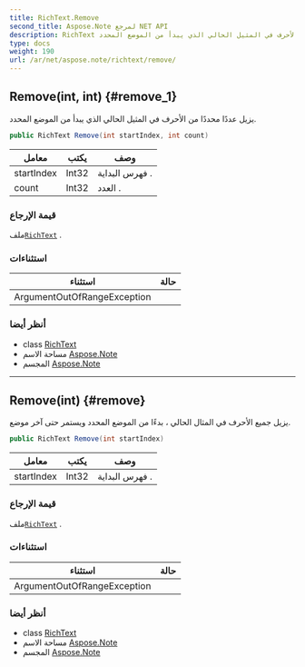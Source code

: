 ```yaml
---
title: RichText.Remove
second_title: Aspose.Note لمرجع NET API
description: RichText طريقة. يزيل عددًا محددًا من الأحرف في المثيل الحالي الذي يبدأ من الموضع المحدد.
type: docs
weight: 190
url: /ar/net/aspose.note/richtext/remove/
---
```

## Remove(int, int) {#remove_1}

يزيل عددًا محددًا من الأحرف في المثيل الحالي الذي يبدأ من الموضع المحدد.

```csharp
public RichText Remove(int startIndex, int count)
```

| معامل | يكتب | وصف |
| --- | --- | --- |
| startIndex | Int32 | فهرس البداية . |
| count | Int32 | العدد . |

### قيمة الإرجاع

ملف[`RichText`](../) .

### استثناءات

| استثناء | حالة |
| --- | --- |
| ArgumentOutOfRangeException |  |

### أنظر أيضا

* class [RichText](../)
* مساحة الاسم [Aspose.Note](../../richtext/)
* المجسم [Aspose.Note](../../../)

---

## Remove(int) {#remove}

يزيل جميع الأحرف في المثال الحالي ، بدءًا من الموضع المحدد ويستمر حتى آخر موضع.

```csharp
public RichText Remove(int startIndex)
```

| معامل | يكتب | وصف |
| --- | --- | --- |
| startIndex | Int32 | فهرس البداية . |

### قيمة الإرجاع

ملف[`RichText`](../) .

### استثناءات

| استثناء | حالة |
| --- | --- |
| ArgumentOutOfRangeException |  |

### أنظر أيضا

* class [RichText](../)
* مساحة الاسم [Aspose.Note](../../richtext/)
* المجسم [Aspose.Note](../../../)


